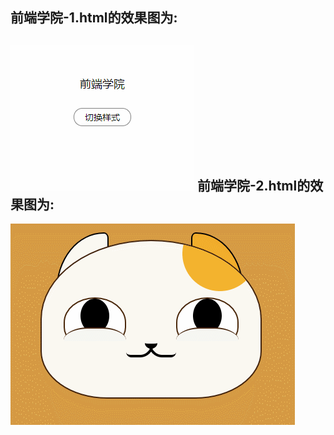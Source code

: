 
前端学院-1.html的效果图为:
---
![gif](https://github.com/zzzWANGzzz/wang_cool/blob/百度前端技术学院/效果图/1.gif)
前端学院-2.html的效果图为:
---
![gif](https://github.com/zzzWANGzzz/wang_cool/blob/百度前端技术学院/效果图/2.gif)
